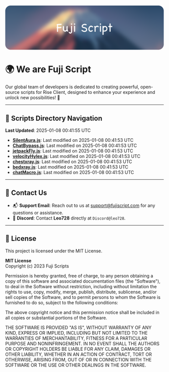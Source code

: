 ![Banner](.github/b.webp)

# 🌍 **We are Fuji Script**

Our global team of developers is dedicated to creating powerful, open-source scripts for Rise Client, designed to enhance your experience and unlock new possibilities! 🌟

---
<!-- SCRIPTS_NAVIGATION_START -->
## 📂 **Scripts Directory Navigation**

**Last Updated**: 2025-01-08 00:41:55 UTC

- **[SilentAura.js](scripts/SilentAura.js)**: Last modified on 2025-01-08 00:41:53 UTC
- **[ChatBypass.js](scripts/ChatBypass.js)**: Last modified on 2025-01-08 00:41:53 UTC
- **[jetpackFly.js](scripts/jetpackFly.js)**: Last modified on 2025-01-08 00:41:53 UTC
- **[velocityHylex.js](scripts/velocityHylex.js)**: Last modified on 2025-01-08 00:41:53 UTC
- **[chestxray.js](scripts/chestxray.js)**: Last modified on 2025-01-08 00:41:53 UTC
- **[bedxray.js](scripts/bedxray.js)**: Last modified on 2025-01-08 00:41:53 UTC
- **[chatMacro.js](scripts/chatMacro.js)**: Last modified on 2025-01-08 00:41:53 UTC

<!-- SCRIPTS_NAVIGATION_END -->

---

## 💬 **Contact Us**  
- 📬 **Support Email**: Reach out to us at [support@fujiscript.com](mailto:support@fujiscript.com) for any questions or assistance.  
- 💬 **Discord**: Contact **Leo728** directly at `Discord@leo728`.

---

## 📜 **License**

This project is licensed under the MIT License.  

**MIT License**  
Copyright (c) 2023 Fuji Scripts  

Permission is hereby granted, free of charge, to any person obtaining a copy of this software and associated documentation files (the "Software"), to deal in the Software without restriction, including without limitation the rights to use, copy, modify, merge, publish, distribute, sublicense, and/or sell copies of the Software, and to permit persons to whom the Software is furnished to do so, subject to the following conditions:  

The above copyright notice and this permission notice shall be included in all copies or substantial portions of the Software.  

THE SOFTWARE IS PROVIDED "AS IS", WITHOUT WARRANTY OF ANY KIND, EXPRESS OR IMPLIED, INCLUDING BUT NOT LIMITED TO THE WARRANTIES OF MERCHANTABILITY, FITNESS FOR A PARTICULAR PURPOSE AND NONINFRINGEMENT. IN NO EVENT SHALL THE AUTHORS OR COPYRIGHT HOLDERS BE LIABLE FOR ANY CLAIM, DAMAGES OR OTHER LIABILITY, WHETHER IN AN ACTION OF CONTRACT, TORT OR OTHERWISE, ARISING FROM, OUT OF OR IN CONNECTION WITH THE SOFTWARE OR THE USE OR OTHER DEALINGS IN THE SOFTWARE.  
